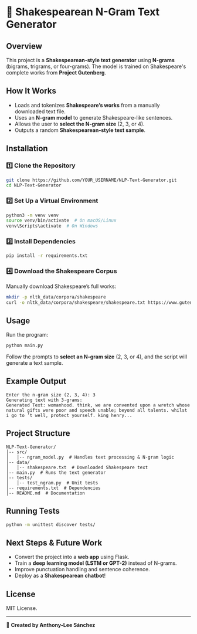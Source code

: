 # 📜 Shakespearean N-Gram Text Generator

## **Overview**
This project is a **Shakespearean-style text generator** using **N-grams** (bigrams, trigrams, or four-grams). The model is trained on Shakespeare's complete works from **Project Gutenberg**.

## **How It Works**
- Loads and tokenizes **Shakespeare’s works** from a manually downloaded text file.
- Uses an **N-gram model** to generate Shakespeare-like sentences.
- Allows the user to **select the N-gram size** (2, 3, or 4).
- Outputs a random **Shakespearean-style text sample**.

## **Installation**
### **1️⃣ Clone the Repository**
```bash
git clone https://github.com/YOUR_USERNAME/NLP-Text-Generator.git
cd NLP-Text-Generator
```

### **2️⃣ Set Up a Virtual Environment**
```bash
python3 -m venv venv
source venv/bin/activate  # On macOS/Linux
venv\Scripts\activate  # On Windows
```

### **3️⃣ Install Dependencies**
```bash
pip install -r requirements.txt
```

### **4️⃣ Download the Shakespeare Corpus**
Manually download Shakespeare’s full works:
```bash
mkdir -p nltk_data/corpora/shakespeare
curl -o nltk_data/corpora/shakespeare/shakespeare.txt https://www.gutenberg.org/cache/epub/100/pg100.txt
```

## **Usage**
Run the program:
```bash
python main.py
```
Follow the prompts to **select an N-gram size** (2, 3, or 4), and the script will generate a text sample.

## **Example Output**
```
Enter the n-gram size (2, 3, 4): 3
Generating text with 3-grams:
Generated Text: womanhood. think, we are convented upon a wretch whose natural gifts were poor and speech unable; beyond all talents. whilst i go to ’t well, protect yourself. king henry...
```

## **Project Structure**
```
NLP-Text-Generator/
│-- src/
│   │-- ngram_model.py  # Handles text processing & N-gram logic
│-- data/
│   │-- shakespeare.txt  # Downloaded Shakespeare text
│-- main.py  # Runs the text generator
│-- tests/
│   │-- test_ngram.py  # Unit tests
│-- requirements.txt  # Dependencies
│-- README.md  # Documentation
```

## **Running Tests**
```bash
python -m unittest discover tests/
```

## **Next Steps & Future Work**
- Convert the project into a **web app** using Flask.
- Train a **deep learning model (LSTM or GPT-2)** instead of N-grams.
- Improve punctuation handling and sentence coherence.
- Deploy as a **Shakespearean chatbot**!

## **License**
MIT License.

---
🚀 **Created by Anthony-Lee Sánchez**
